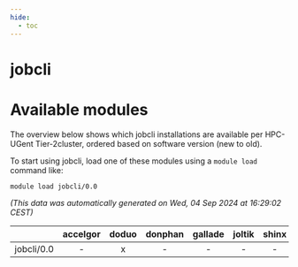 ```yaml
---
hide:
  - toc
---
```


jobcli
======

# Available modules


The overview below shows which jobcli installations are available per HPC-UGent Tier-2cluster, ordered based on software version (new to old).

To start using jobcli, load one of these modules using a `module load` command like:

```shell
module load jobcli/0.0
```

*(This data was automatically generated on Wed, 04 Sep 2024 at 16:29:02 CEST)*  

| |accelgor|doduo|donphan|gallade|joltik|shinx|skitty|
| :---: | :---: | :---: | :---: | :---: | :---: | :---: | :---: |
|jobcli/0.0|-|x|-|-|-|-|-|
